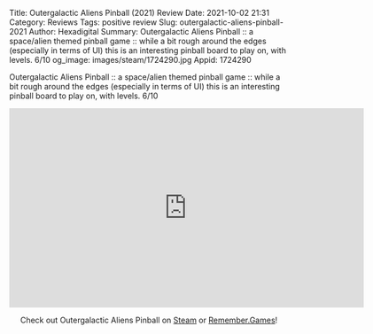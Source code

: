 Title: Outergalactic Aliens Pinball (2021) Review
Date: 2021-10-02 21:31
Category: Reviews
Tags: positive review
Slug: outergalactic-aliens-pinball-2021
Author: Hexadigital
Summary: Outergalactic Aliens Pinball :: a space/alien themed pinball game :: while a bit rough around the edges (especially in terms of UI) this is an interesting pinball board to play on, with levels. 6/10
og_image: images/steam/1724290.jpg
Appid: 1724290

Outergalactic Aliens Pinball :: a space/alien themed pinball game :: while a bit rough around the edges (especially in terms of UI) this is an interesting pinball board to play on, with levels. 6/10

<center><iframe src="https://www.youtube.com/embed/i78m1-FTaMk?feature=oembed" allow="accelerometer; autoplay; encrypted-media; gyroscope; picture-in-picture" width="640" height="360" frameborder="0"></iframe>

Check out Outergalactic Aliens Pinball on [Steam](https://store.steampowered.com/app/1724290/?curator_clanid=34633900) or [Remember.Games](https://remember.games/game/1345/)!</center>
